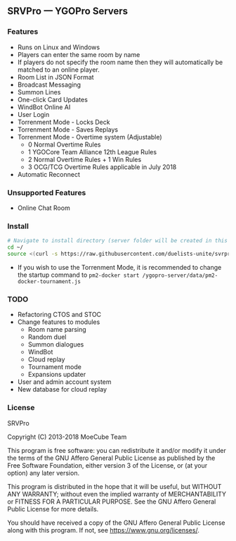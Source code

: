 ## SRVPro 一 YGOPro Servers

### Features
* Runs on Linux and Windows
* Players can enter the same room by name
* If players do not specify the room name then they will automatically be matched to an online player.
* Room List in JSON Format
* Broadcast Messaging
* Summon Lines
* One-click Card Updates
* WindBot Online AI
* User Login
* Torrenment Mode - Locks Deck
* Torrenment Mode - Saves Replays
* Torrenment Mode - Overtime system (Adjustable)
  * 0 Normal Overtime Rules
  * 1 YGOCore Team Alliance 12th League Rules
  * 2 Normal Overtime Rules + 1 Win Rules
  * 3 OCG/TCG Overtime Rules applicable in July 2018
* Automatic Reconnect

### Unsupported Features
* Online Chat Room

### Install
```bash
# Navigate to install directory (server folder will be created in this path)
cd ~/
source <(curl -s https://raw.githubusercontent.com/duelists-unite/svrpro/master/install.sh)
```
  * If you wish to use the Torrenment Mode, it is recommended to change the startup command to `pm2-docker start /ygopro-server/data/pm2-docker-tournament.js`

### TODO
* Refactoring CTOS and STOC
* Change features to modules
  * Room name parsing
  * Random duel
  * Summon dialogues
  * WindBot
  * Cloud replay
  * Tournament mode
  * Expansions updater
* User and admin account system
* New database for cloud replay

### License
SRVPro

Copyright (C) 2013-2018  MoeCube Team

This program is free software: you can redistribute it and/or modify
it under the terms of the GNU Affero General Public License as
published by the Free Software Foundation, either version 3 of the
License, or (at your option) any later version.

This program is distributed in the hope that it will be useful,
but WITHOUT ANY WARRANTY; without even the implied warranty of
MERCHANTABILITY or FITNESS FOR A PARTICULAR PURPOSE.  See the
GNU Affero General Public License for more details.

You should have received a copy of the GNU Affero General Public License
along with this program.  If not, see <https://www.gnu.org/licenses/>.
